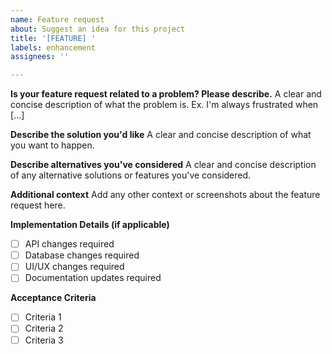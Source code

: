 ```yaml
---
name: Feature request
about: Suggest an idea for this project
title: '[FEATURE] '
labels: enhancement
assignees: ''

---
```


**Is your feature request related to a problem? Please describe.**
A clear and concise description of what the problem is. Ex. I'm always frustrated when [...]

**Describe the solution you'd like**
A clear and concise description of what you want to happen.

**Describe alternatives you've considered**
A clear and concise description of any alternative solutions or features you've considered.

**Additional context**
Add any other context or screenshots about the feature request here.

**Implementation Details (if applicable)**
- [ ] API changes required
- [ ] Database changes required
- [ ] UI/UX changes required
- [ ] Documentation updates required

**Acceptance Criteria**
- [ ] Criteria 1
- [ ] Criteria 2
- [ ] Criteria 3
